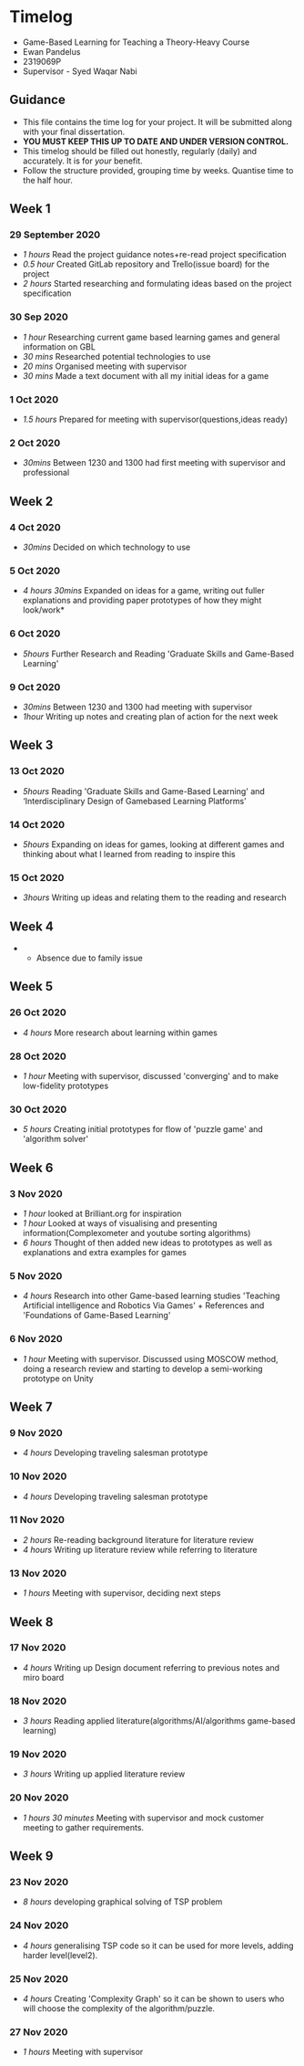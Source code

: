 # Timelog

* Game-Based Learning for Teaching a Theory-Heavy Course
* Ewan Pandelus
* 2319069P
* Supervisor - Syed Waqar Nabi

## Guidance

* This file contains the time log for your project. It will be submitted along with your final dissertation.
* **YOU MUST KEEP THIS UP TO DATE AND UNDER VERSION CONTROL.**
* This timelog should be filled out honestly, regularly (daily) and accurately. It is for *your* benefit.
* Follow the structure provided, grouping time by weeks.  Quantise time to the half hour.

## Week 1

### 29 September 2020

* *1 hours* Read the project guidance notes+re-read project specification
* *0.5 hour* Created GitLab repository and Trello(issue board) for the project
* *2 hours* Started researching and formulating ideas based on the project specification

### 30 Sep 2020

* *1 hour* Researching current game based learning games and general information on GBL
* *30 mins* Researched potential technologies to use
* *20 mins* Organised meeting with supervisor
* *30 mins* Made a text document with all my initial ideas for a game

### 1 Oct 2020
* *1.5 hours* Prepared for meeting with supervisor(questions,ideas ready)

### 2 Oct 2020 
* *30mins* Between 1230 and 1300 had first meeting with supervisor and professional

## Week 2

### 4 Oct 2020 
* *30mins* Decided on which technology to use

### 5 Oct 2020 
* *4 hours 30mins* Expanded on ideas for a game, writing out fuller explanations and providing paper prototypes of how they might look/work*

### 6 Oct 2020
* *5hours* Further Research and Reading 'Graduate Skills and Game-Based Learning'

### 9 Oct 2020 
* *30mins* Between 1230 and 1300 had meeting with supervisor 
* *1hour* Writing up notes and creating plan of action for the next week

## Week 3

### 13 Oct 2020 
* *5hours* Reading 'Graduate Skills and Game-Based Learning' and ‘Interdisciplinary Design of Gamebased Learning Platforms’

### 14 Oct 2020 
* *5hours* Expanding on ideas for games, looking at different games and thinking about what I learned from reading to inspire this

### 15 Oct 2020 
* *3hours* Writing up ideas and relating them to the reading and research


## Week 4
* * Absence due to family issue


## Week 5 

### 26 Oct 2020
* *4 hours* More research about learning within games 

### 28 Oct 2020
* *1 hour* Meeting with supervisor, discussed 'converging' and to make low-fidelity prototypes

### 30 Oct 2020

* *5 hours* Creating initial prototypes for flow of 'puzzle game' and 'algorithm solver'

## Week 6 

### 3 Nov 2020 

* *1 hour* looked at Brilliant.org for inspiration
* *1 hour* Looked at ways of visualising and presenting information(Complexometer and youtube sorting algorithms)
* *6 hours* Thought of then added new ideas to prototypes as well as explanations and extra examples for games

### 5 Nov 2020

* *4 hours* Research into other Game-based learning studies 'Teaching Artificial intelligence and Robotics Via Games' + References and 'Foundations of Game-Based Learning'

### 6 Nov 2020

* *1 hour* Meeting with supervisor. Discussed using MOSCOW method, doing a research review and starting to develop a semi-working prototype on Unity

## Week 7

### 9 Nov 2020
* *4 hours* Developing traveling salesman prototype

### 10 Nov 2020
* *4 hours* Developing traveling salesman prototype

### 11 Nov 2020
* *2 hours* Re-reading background literature for literature review
* *4 hours* Writing up literature review while referring to literature

### 13 Nov 2020
* *1 hours* Meeting with supervisor, deciding next steps


## Week 8


### 17 Nov 2020
* *4 hours* Writing up Design document referring to previous notes and miro board

### 18 Nov 2020
* *3 hours* Reading applied literature(algorithms/AI/algorithms game-based learning)

### 19 Nov 2020
* *3 hours* Writing up applied literature review

### 20 Nov 2020
* *1 hours 30 minutes* Meeting with supervisor and mock customer meeting to gather requirements.

## Week 9

### 23 Nov 2020
* *8 hours* developing graphical solving of TSP problem

### 24 Nov 2020
* *4 hours* generalising TSP code so it can be used for more levels, adding harder level(level2).

### 25 Nov 2020
* *4 hours* Creating 'Complexity Graph' so it can be shown to users who will choose the complexity of the algorithm/puzzle.

### 27 Nov 2020
* *1 hours* Meeting with supervisor
